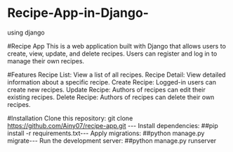 # Recipe-App-in-Django-
using django



#Recipe App
This is a web application built with Django that allows users to create, view, update, and delete recipes. Users can register and log in to manage their own recipes.


#Features
Recipe List: View a list of all recipes.
Recipe Detail: View detailed information about a specific recipe.
Create Recipe: Logged-in users can create new recipes.
Update Recipe: Authors of recipes can edit their existing recipes.
Delete Recipe: Authors of recipes can delete their own recipes.


#Installation
Clone this repository: git clone https://github.com/Ainy07/recipe-app.git ---
Install dependencies: ##pip install -r requirements.txt---
Apply migrations: ##python manage.py migrate---
Run the development server: ##python manage.py runserver

